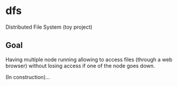 # dfs

Distributed File System (toy project)

## Goal

Having multiple node running allowing to access files (through a web browser) without
losing access if one of the node goes down.

(In construction)...
